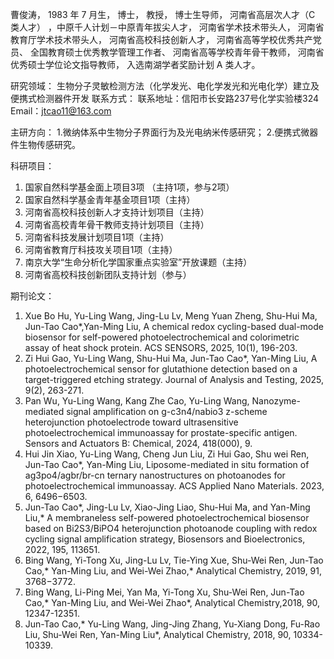 曹俊涛， 1983 年 7 月生， 博士， 教授， 博士生导师， 河南省高层次人才（C 类人才） ，中原千人计划－中原青年拔尖人才， 河南省学术技术带头人， 河南省教育厅学术技术带头人， 河南省高校科技创新人才， 河南省高等学校优秀共产党员、 全国教育硕士优秀教学管理工作者、 河南省高等学校青年骨干教师， 河南省优秀硕士学位论文指导教师， 入选南湖学者奖励计划 A 类人才。

研究领域：
生物分子灵敏检测方法（化学发光、电化学发光和光电化学）建立及便携式检测器件开发
联系方式：
联系地址：信阳市长安路237号化学实验楼324
Email：jtcao11@163.com

主研方向：
1.微纳体系中生物分子界面行为及光电纳米传感研究；
2.便携式微器件生物传感研究。

科研项目：
1. 国家自然科学基金面上项目3项 （主持1项，参与2项）
2. 国家自然科学基金青年基金项目1项（主持）
3. 河南省高校科技创新人才支持计划项目（主持）
4. 河南省高校青年骨干教师支持计划项目（主持）
5. 河南省科技发展计划项目1项（主持）
6. 河南省教育厅科技攻关项目1项（主持）
7. 南京大学“生命分析化学国家重点实验室”开放课题（主持）
8. 河南省高校科技创新团队支持计划（参与）
   
期刊论文：
1. Xue Bo Hu, Yu-Ling Wang, Jing-Lu Lv, Meng Yuan Zheng, Shu-Hui Ma, Jun-Tao Cao*,Yan-Ming Liu, A chemical redox cycling-based dual-mode biosensor for self-powered photoelectrochemical and colorimetric assay of heat shock protein. ACS SENSORS, 2025, 10(1), 196-203.
2. Zi Hui Gao, Yu-Ling Wang, Shu-Hui Ma, Jun-Tao Cao*, Yan-Ming Liu, A photoelectrochemical sensor for glutathione detection based on a target-triggered etching strategy. Journal of Analysis and Testing, 2025, 9(2), 263-271.
3. Pan Wu, Yu-Ling Wang, Kang Zhe Cao, Yu-Ling Wang,  Nanozyme-mediated signal amplification on g-c3n4/nabio3 z-scheme heterojunction photoelectrode toward ultrasensitive photoelectrochemical immunoassay for prostate-specific antigen. Sensors and Actuators B: Chemical, 2024, 418(000), 9.
4. Hui Jin Xiao, Yu-Ling Wang, Cheng Jun Liu, Zi Hui Gao, Shu wei Ren, Jun-Tao Cao*, Yan-Ming Liu, Liposome-mediated in situ formation of ag3po4/agbr/br-cn ternary nanostructures on photoanodes for photoelectrochemical immunoassay. ACS Applied Nano Materials. 2023, 6, 6496−6503.
5. Jun-Tao Cao*, Jing-Lu Lv, Xiao-Jing Liao, Shu-Hui Ma, and Yan-Ming Liu,* A membraneless self-powered photoelectrochemical biosensor based on Bi2S3/BiPO4 heterojunction photoanode coupling with redox cycling signal amplification strategy, Biosensors and Bioelectronics, 2022, 195, 113651.
6. Bing Wang, Yi-Tong Xu, Jing-Lu Lv, Tie-Ying Xue, Shu-Wei Ren, Jun-Tao Cao,* Yan-Ming Liu, and Wei-Wei Zhao,* Analytical Chemistry, 2019, 91, 3768−3772.
7. Bing Wang, Li-Ping Mei, Yan Ma, Yi-Tong Xu, Shu-Wei Ren, Jun-Tao Cao,* Yan-Ming Liu, and Wei-Wei Zhao*, Analytical Chemistry,2018, 90, 12347-12351.
8. Jun-Tao Cao,* Yu-Ling Wang, Jing-Jing Zhang, Yu-Xiang Dong, Fu-Rao Liu, Shu-Wei Ren, Yan-Ming Liu*, Analytical Chemistry, 2018, 90, 10334-10339.
